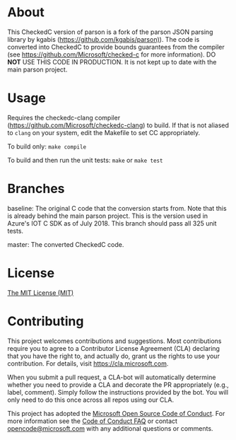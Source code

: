 # About

This CheckedC version of parson is a fork of the parson JSON parsing library by kgabis (<https://github.com/kgabis/parson)>). The code is converted into CheckedC to provide bounds guarantees from the compiler (see <https://github.com/Microsoft/checked-c> for more information). DO **NOT** USE THIS CODE IN PRODUCTION. It is not kept up to date with the main parson project.

# Usage

Requires the checkedc-clang compiler (<https://github.com/Microsoft/checkedc-clang>) to build. If that is not aliased to `clang` on your system, edit the Makefile to set CC appropriately.

To build only: `make compile`

To build and then run the unit tests: `make` or `make test`

# Branches

baseline: The original C code that the conversion starts from. Note that this is already behind the main parson project. This is the version used in Azure's IOT C SDK as of July 2018. This branch should pass all 325 unit tests.

master: The converted CheckedC code.

# License

[The MIT License (MIT)](http://opensource.org/licenses/mit-license.php)

# Contributing

This project welcomes contributions and suggestions.  Most contributions require you to agree to a Contributor License Agreement (CLA) declaring that you have the right to, and actually do, grant us the rights to use your contribution. For details, visit <https://cla.microsoft.com>.

When you submit a pull request, a CLA-bot will automatically determine whether you need to provide a CLA and decorate the PR appropriately (e.g., label, comment). Simply follow the instructions provided by the bot. You will only need to do this once across all repos using our CLA.

This project has adopted the [Microsoft Open Source Code of Conduct](https://opensource.microsoft.com/codeofconduct/).
For more information see the [Code of Conduct FAQ](https://opensource.microsoft.com/codeofconduct/faq/) or
contact [opencode@microsoft.com](mailto:opencode@microsoft.com) with any additional questions or comments.
